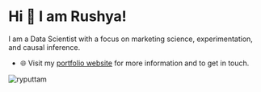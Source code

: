 
# Hi 👋 I am Rushya! 
I am a Data Scientist with a focus on marketing science, experimentation, and causal inference.

- 🌐 Visit my [portfolio website](https://ryputtam.github.io/) for more information and to get in touch.
<!---✍️ Follow me on [Medium](https://ryputtam.medium.com/) for more written content. -->

<p><img align="center" src="https://github-readme-streak-stats.herokuapp.com/?user=ryputtam&" alt="ryputtam" /></p>

<!--<p><img align="right" src="https://github-readme-stats.vercel.app/api/top-langs?username=ryputtam&show_icons=true&locale=en&layout=compact" alt="ryputtam" /></p> -->
<!---<p>&nbsp;<img align="center" src="https://github-readme-stats.vercel.app/api?username=ryputtam&show_icons=true&locale=en" alt="ryputtam" /></p> -->
[//]: # (Test comment)
[//]: # (https://rahuldkjain.github.io/gh-profile-readme-generator/)
[//]: # (https://github.com/abhisheknaiidu/awesome-github-profile-readme?tab=readme-ov-file)
